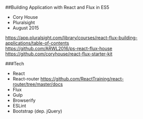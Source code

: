 ##Building Application with React and Flux in ES5  

- Cory House  
- Pluralsight  
- August 2015  

https://app.pluralsight.com/library/courses/react-flux-building-applications/table-of-contents   
https://github.com/ARWL2016/ps-react-flux-house   
https://github.com/coryhouse/react-flux-starter-kit   

###Tech
- React   
- React-router https://github.com/ReactTraining/react-router/tree/master/docs 
- Flux  
- Gulp  
- Browserify  
- ESLint  
- Bootstrap (dep. jQuery)  
